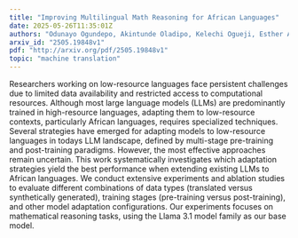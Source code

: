 ```yaml
---
title: "Improving Multilingual Math Reasoning for African Languages"
date: 2025-05-26T11:35:01Z
authors: "Odunayo Ogundepo, Akintunde Oladipo, Kelechi Ogueji, Esther Adenuga, David Ifeoluwa Adelani, Jimmy Lin"
arxiv_id: "2505.19848v1"
pdf: "http://arxiv.org/pdf/2505.19848v1"
topic: "machine translation"
---
```


Researchers working on low-resource languages face persistent challenges due to limited data availability and restricted access to computational resources. Although most large language models (LLMs) are predominantly trained in high-resource languages, adapting them to low-resource contexts, particularly African languages, requires specialized techniques. Several strategies have emerged for adapting models to low-resource languages in todays LLM landscape, defined by multi-stage pre-training and post-training paradigms. However, the most effective approaches remain uncertain. This work systematically investigates which adaptation strategies yield the best performance when extending existing LLMs to African languages. We conduct extensive experiments and ablation studies to evaluate different combinations of data types (translated versus synthetically generated), training stages (pre-training versus post-training), and other model adaptation configurations. Our experiments focuses on mathematical reasoning tasks, using the Llama 3.1 model family as our base model.
